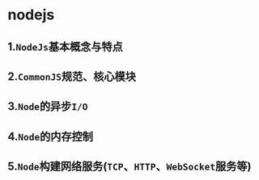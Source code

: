 # nodejs

## 1.`NodeJs`基本概念与特点

## 2.`CommonJS`规范、核心模块

## 3.`Node`的异步`I/O`

## 4.`Node`的内存控制

## 5.`Node`构建网络服务(`TCP`、`HTTP`、`WebSocket`服务等)
